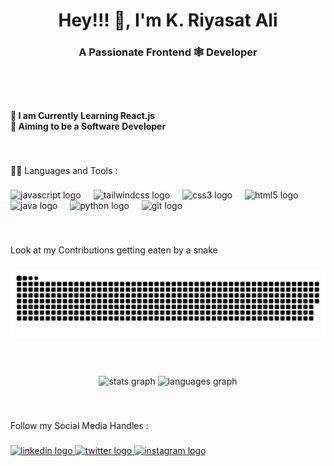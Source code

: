 <p align="left"></p>

###

<h1 align="center">Hey!!! 👋, I'm K. Riyasat Ali</h1>

###

<h3 align="center">A Passionate Frontend 🕸️ Developer</h3>

###

<p align="left"></p>

###

<p align="left"></p>

###

<p align="left"></p>

###
<br>
<br>
<h4 align="left">🌱 I am Currently Learning React.js<br>🎯 Aiming to be a Software Developer</h4>

###

<p align="left"></p>

###
<br>
<p align="left">🧑‍💻 Languages and Tools :</p>

###

<div align="left">
  <img src="https://cdn.jsdelivr.net/gh/devicons/devicon/icons/javascript/javascript-original.svg" height="40" alt="javascript logo"  />
  <img width="12" />
  <img src="https://cdn.jsdelivr.net/gh/devicons/devicon/icons/tailwindcss/tailwindcss-plain.svg" height="40" alt="tailwindcss logo"  />
  <img width="12" />
  <img src="https://cdn.jsdelivr.net/gh/devicons/devicon/icons/css3/css3-original.svg" height="40" alt="css3 logo"  />
  <img width="12" />
  <img src="https://cdn.jsdelivr.net/gh/devicons/devicon/icons/html5/html5-original.svg" height="40" alt="html5 logo"  />
  <img width="12" />
  <img src="https://cdn.jsdelivr.net/gh/devicons/devicon/icons/java/java-original.svg" height="40" alt="java logo"  />
  <img width="12" />
  <img src="https://cdn.jsdelivr.net/gh/devicons/devicon/icons/python/python-original.svg" height="40" alt="python logo"  />
  <img width="12" />
  <img src="https://cdn.simpleicons.org/git/F05032" height="40" alt="git logo"  />
</div>

###

<p align="left"></p>

###
<br>
<p align="left">Look at my Contributions getting eaten by a snake</p>

###

<img src="https://raw.githubusercontent.com/riyasatt/riyasatt/output/snake.svg" alt="Snake animation" />

###

<p align="left"></p>

###
<br>
<br clear="both">

<div align="center">
  <img src="https://github-readme-stats.vercel.app/api?username=riyasatt&hide_title=false&hide_rank=false&show_icons=true&include_all_commits=true&count_private=true&disable_animations=false&theme=radical&locale=en&hide_border=true&order=1" height="150" alt="stats graph"  />
  <img src="https://github-readme-stats.vercel.app/api/top-langs?username=riyasatt&locale=en&hide_title=false&layout=compact&card_width=320&langs_count=5&theme=radical&hide_border=true&order=2" height="150" alt="languages graph"  />
</div>

###

<p align="left"></p>

###
<br>
<p align="left">Follow my Social Media Handles :</p>

###

<div align="left">
  <a href="https://www.linkedin.com/in/riyasat-ali-b026b2217/" target="_blank">
    <img src="https://raw.githubusercontent.com/maurodesouza/profile-readme-generator/master/src/assets/icons/social/linkedin/default.svg" width="52" height="40" alt="linkedin logo"  />
  </a>
  <a href="https://twitter.com/Riyasattt" target="_blank">
    <img src="https://raw.githubusercontent.com/maurodesouza/profile-readme-generator/master/src/assets/icons/social/twitter/default.svg" width="52" height="40" alt="twitter logo"  />
  </a>
  <a href="https://www.instagram.com/riyasatttt/" target="_blank">
    <img src="https://raw.githubusercontent.com/maurodesouza/profile-readme-generator/master/src/assets/icons/social/instagram/default.svg" width="52" height="40" alt="instagram logo"  />
  </a>
</div>

###
